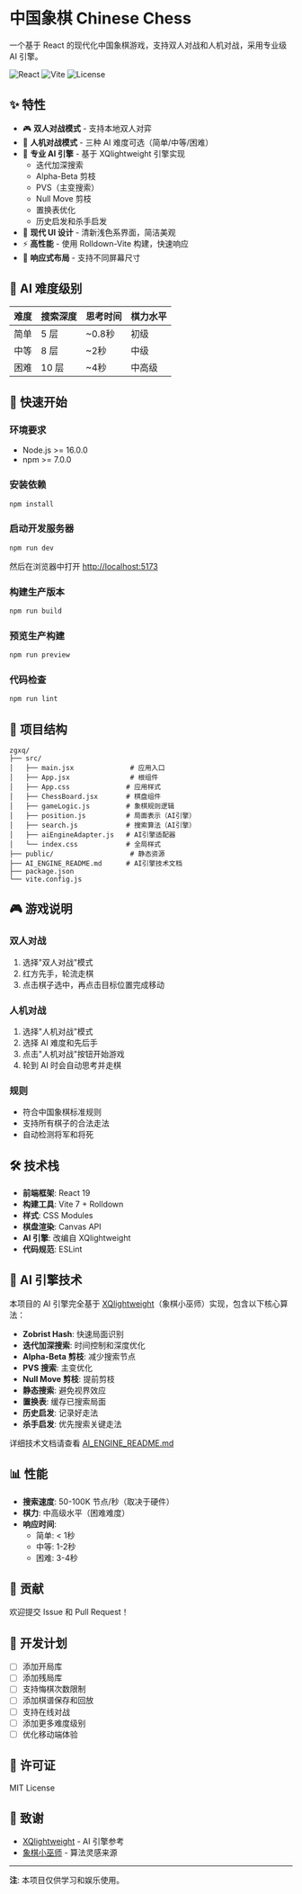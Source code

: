 # 中国象棋 Chinese Chess

一个基于 React 的现代化中国象棋游戏，支持双人对战和人机对战，采用专业级 AI 引擎。

![React](https://img.shields.io/badge/React-19-61dafb?logo=react)
![Vite](https://img.shields.io/badge/Vite-7-646cff?logo=vite)
![License](https://img.shields.io/badge/license-MIT-green)

## ✨ 特性

- 🎮 **双人对战模式** - 支持本地双人对弈
- 🤖 **人机对战模式** - 三种 AI 难度可选（简单/中等/困难）
- 🎯 **专业 AI 引擎** - 基于 XQlightweight 引擎实现
  - 迭代加深搜索
  - Alpha-Beta 剪枝
  - PVS（主变搜索）
  - Null Move 剪枝
  - 置换表优化
  - 历史启发和杀手启发
- 🎨 **现代 UI 设计** - 清新浅色系界面，简洁美观
- ⚡ **高性能** - 使用 Rolldown-Vite 构建，快速响应
- 📱 **响应式布局** - 支持不同屏幕尺寸

## 🎯 AI 难度级别

| 难度 | 搜索深度 | 思考时间 | 棋力水平 |
|------|---------|---------|----------|
| 简单 | 5 层 | ~0.8秒 | 初级 |
| 中等 | 8 层 | ~2秒 | 中级 |
| 困难 | 10 层 | ~4秒 | 中高级 |

## 🚀 快速开始

### 环境要求

- Node.js >= 16.0.0
- npm >= 7.0.0

### 安装依赖

```bash
npm install
```

### 启动开发服务器

```bash
npm run dev
```

然后在浏览器中打开 [http://localhost:5173](http://localhost:5173)

### 构建生产版本

```bash
npm run build
```

### 预览生产构建

```bash
npm run preview
```

### 代码检查

```bash
npm run lint
```

## 📁 项目结构

```
zgxq/
├── src/
│   ├── main.jsx              # 应用入口
│   ├── App.jsx               # 根组件
│   ├── App.css              # 应用样式
│   ├── ChessBoard.jsx       # 棋盘组件
│   ├── gameLogic.js         # 象棋规则逻辑
│   ├── position.js          # 局面表示（AI引擎）
│   ├── search.js            # 搜索算法（AI引擎）
│   ├── aiEngineAdapter.js   # AI引擎适配器
│   └── index.css            # 全局样式
├── public/                   # 静态资源
├── AI_ENGINE_README.md      # AI引擎技术文档
├── package.json
└── vite.config.js
```

## 🎮 游戏说明

### 双人对战
1. 选择"双人对战"模式
2. 红方先手，轮流走棋
3. 点击棋子选中，再点击目标位置完成移动

### 人机对战
1. 选择"人机对战"模式
2. 选择 AI 难度和先后手
3. 点击"人机对战"按钮开始游戏
4. 轮到 AI 时会自动思考并走棋

### 规则
- 符合中国象棋标准规则
- 支持所有棋子的合法走法
- 自动检测将军和将死

## 🛠️ 技术栈

- **前端框架**: React 19
- **构建工具**: Vite 7 + Rolldown
- **样式**: CSS Modules
- **棋盘渲染**: Canvas API
- **AI 引擎**: 改编自 XQlightweight
- **代码规范**: ESLint

## 🧠 AI 引擎技术

本项目的 AI 引擎完全基于 [XQlightweight](https://github.com/xqbase/xqlightweight)（象棋小巫师）实现，包含以下核心算法：

- **Zobrist Hash**: 快速局面识别
- **迭代加深搜索**: 时间控制和深度优化
- **Alpha-Beta 剪枝**: 减少搜索节点
- **PVS 搜索**: 主变优化
- **Null Move 剪枝**: 提前剪枝
- **静态搜索**: 避免视界效应
- **置换表**: 缓存已搜索局面
- **历史启发**: 记录好走法
- **杀手启发**: 优先搜索关键走法

详细技术文档请查看 [AI_ENGINE_README.md](./AI_ENGINE_README.md)

## 📊 性能

- **搜索速度**: 50-100K 节点/秒（取决于硬件）
- **棋力**: 中高级水平（困难难度）
- **响应时间**: 
  - 简单: < 1秒
  - 中等: 1-2秒
  - 困难: 3-4秒

## 🤝 贡献

欢迎提交 Issue 和 Pull Request！

## 📝 开发计划

- [ ] 添加开局库
- [ ] 添加残局库
- [ ] 支持悔棋次数限制
- [ ] 添加棋谱保存和回放
- [ ] 支持在线对战
- [ ] 添加更多难度级别
- [ ] 优化移动端体验

## 📄 许可证

MIT License

## 🙏 致谢

- [XQlightweight](https://github.com/xqbase/xqlightweight) - AI 引擎参考
- [象棋小巫师](https://www.xqbase.com/) - 算法灵感来源

---

**注**: 本项目仅供学习和娱乐使用。
